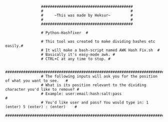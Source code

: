                     #########################################
                    #                                       #
                    #     ~This was made by Heksur~         #
                    #                                       #
                    #########################################
                    
                    # Python-Hashfixer  #
                    
                    # This tool was created to make dividing hashes etc easily.#
                    # It will make a bash-script named AWK Hash Fix.sh  #
                    # Basically it's easy-mode awk. #
                    # CTRL+C at any time to stop. #
                    
                    #################################################################################
                    # The following inputs will ask you for the position of what you want to see.   #
                    # What is its position relevant to the dividing character you'd like to remove? #
                    # Example: user:email:hash:salt:pass                                            #
                    # You'd like user and pass? You would type in: 1 (enter) 5 (enter) : (enter)    #
                    #################################################################################
